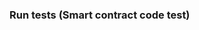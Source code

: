 ### Run tests (Smart contract code test) ###

``` ganache-cli --account="0x1fa1ab00c7e975e6dbe50781076b7c6c3130904c8bfaf9aeda98a9c6ef9938e9,10000000000000000000000000000000000000000000"
```

``` cd truffle/app
```

``` truffle test
```

